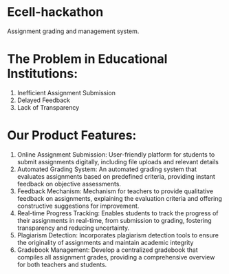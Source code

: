 # Ecell-hackathon

Assignment grading and management system.

# The Problem in Educational Institutions:
1. Inefficient Assignment Submission
2. Delayed Feedback
3. Lack of Transparency

# Our Product Features:
1. Online Assignment Submission: User-friendly platform for students to submit assignments digitally, including
file uploads and relevant details
2. Automated Grading System: An automated grading system that evaluates assignments based on
predefined criteria, providing instant feedback on objective assessments.
3. Feedback Mechanism: Mechanism for teachers to provide qualitative feedback on assignments,
explaining the evaluation criteria and offering constructive suggestions for
improvement.
4. Real-time Progress Tracking: Enables students to track the progress of their assignments in real-time, from
submission to grading, fostering transparency and reducing uncertainty.
5. Plagiarism Detection: Incorporates plagiarism detection tools to ensure the originality of assignments and
maintain academic integrity
6. Gradebook Management: Develop a centralized gradebook that compiles all assignment grades, providing a
comprehensive overview for both teachers and students.
